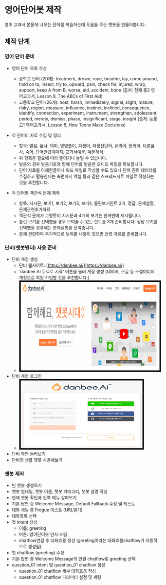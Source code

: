 # 영어단어봇 제작
영어 교과서 본문에 나오는 단어를 학습하는데 도움을 주는 챗봇을 만들어봅니다.

## 제작 단계

### 영어 단어 준비

* 영어 단어 목록 작성
  + 중학교 단어 (20개): treatment, drown, rope, breathe, lay, come around, hold on to, insect, try to, upward, pain, check for, injured, wrap, support, keep A from B, worse, aid, accident, bone (출처: 천재 중3 영어교과서, Lesson 9, The ABCs of First Aid) 
  + 고등학교 단어 (26개): host, harsh, immediately, signal, slight, mature, risky, region, measure, influence, instinct, inclined, consequence, identify, connection, experiment, instrument, strengthen, adolescent, period, merely, dismiss, phase, insignificant, stage, insight (출처: 능률 고1 영어교과서, Lesson 8, How Teens Make Decisions)

* 각 단어의 자료 수집 및 정리
  + 항목: 발음, 품사, 의미, 영영풀이, 파생어, 파생전단어, 유의어, 반의어, 다른품사, 숙어, 단어관련이미지, 교과서예문, 예문해석
  + 위 항목은 필요에 따라 줄이거나 늘릴 수 있습니다.
  + 발음의 경우 발음기호와 함께 단어를 발음한 오디오 파일을 확보합니다.
  + 단어 자료를 아래한글이나 워드 파일로 작성할 수도 있으나 단어 관련 데이터를 수집하고 활용한다는 측면에서 엑셀 등과 같은 스프레드시트 파일로 작성하는 것을 추천합니다.

* 각 단어별 객관식 문제 제작
  + 항목: 지시문, 보기1, 보기2, 보기3, 보기4, 틀린보기힌트 3개, 정답, 문제설명, 문제관련추가자료
  + 객관식 문제가 그렇듯이 지시문과 4개의 보기는 한꺼번에 제시됩니다.
  + 틀린 보기를 선택했을 경우 보여줄 수 있는 힌트를 3개 준비합니다. 정답 보기를 선택했을 경우에는 문제설명을 보여줍니다.
  + 문제 관련하여 추가적으로 보여줄 내용이 있으면 관련 자료를 준비합니다.

### 단비(챗봇빌더) 사용 준비

* 단비 계정 생성
  + 단비 웹사이트: [https://danbee.ai/](https://danbee.ai/)
  + 'danbee.AI 무료로 시작' 버튼을 눌러 계정 생성 (네이버, 구글 등 소셜미디어 계정으로 회원 가입할 것을 추천합니다.)
  + <img src="danbi_01_website.png" width="800" height="289" style="border:5px solid black"></img>
* 단비 계정 로그인
  + <img src="danbi_02_login.png" width="400" height="221" style="border:5px solid black"></img>
* 단비 화면 둘러보기
* 단비의 샘플 챗봇 사용해보기

### 챗봇 제작

* 빈 챗봇 생성하기
* 챗봇 썸네일, 챗봇 이름, 챗봇 카테고리, 챗봇 설명 작성
* 현재 챗봇 확인과 왼쪽 메뉴 살펴보기
* 기본 답변 중 Welcome Message, Default Fallback 수정 및 테스트
* 대화 채널 중 Frogue 테스트 (URL열기)
* 대화목록 선택
* 첫 intent 생성
  + 이름: greeting
  + 버튼: 영어단어봇 인사 드림
  + chatflow연결 후 대화흐름 생성 (greeting이라는 대화흐름chatflow가 자동적으로 생성됨)
* 첫 chatflow (greeting) 수정
* 기본 답변 중 Welcome Message의 연결 chatflow로 greeting 선택
* question_01 intent 및 question_01 chatflow 생성
  + question_01 chatflow 세부 대화흐름 작성
  + question_01 chatflow 파라미터 설정 및 세팅
